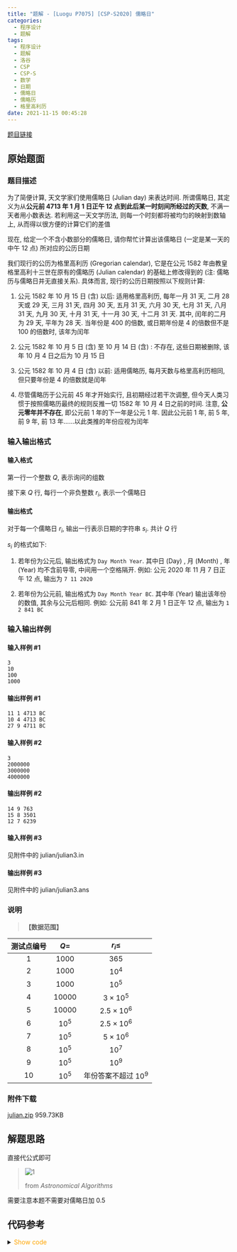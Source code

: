 ```yaml
---
title: "题解 - [Luogu P7075] [CSP-S2020] 儒略日"
categories:
  - 程序设计
  - 题解
tags:
  - 程序设计
  - 题解
  - 洛谷
  - CSP
  - CSP-S
  - 数学
  - 日期
  - 儒略日
  - 儒略历
  - 格里高利历
date: 2021-11-15 00:45:28
---
```


[题目链接](https://www.luogu.com.cn/problem/P7075)

<!-- more -->

## 原始题面

### 题目描述

为了简便计算, 天文学家们使用儒略日 (Julian day) 来表达时间. 所谓儒略日, 其定义为从**公元前 4713 年 1 月 1 日正午 12 点到此后某一时刻间所经过的天数**, 不满一天者用小数表达. 若利用这一天文学历法, 则每一个时刻都将被均匀的映射到数轴上, 从而得以很方便的计算它们的差值

现在, 给定一个不含小数部分的儒略日, 请你帮忙计算出该儒略日 (一定是某一天的中午 12 点) 所对应的公历日期

我们现行的公历为格里高利历 (Gregorian calendar), 它是在公元 1582 年由教皇格里高利十三世在原有的儒略历 (Julian calendar) 的基础上修改得到的 (注: 儒略历与儒略日并无直接关系). 具体而言, 现行的公历日期按照以下规则计算:

1. 公元 1582 年 10 月 15 日 (含) 以后: 适用格里高利历, 每年一月 $31$ 天, 二月 $28$ 天或 $29$ 天, 三月 $31$ 天, 四月 $30$ 天, 五月 $31$ 天, 六月 $30$ 天, 七月 $31$ 天, 八月 $31$ 天, 九月 $30$ 天, 十月 $31$ 天, 十一月 $30$ 天, 十二月 $31$ 天. 其中, 闰年的二月为 $29$ 天, 平年为 $28$ 天. 当年份是 $400$ 的倍数, 或日期年份是 $4$ 的倍数但不是 $100$ 的倍数时, 该年为闰年

2. 公元 1582 年 10 月 5 日 (含) 至 10 月 14 日 (含) : 不存在, 这些日期被删除, 该年 10 月 4 日之后为 10 月 15 日

3. 公元 1582 年 10 月 4 日 (含) 以前: 适用儒略历, 每月天数与格里高利历相同, 但只要年份是 $4$ 的倍数就是闰年

4. 尽管儒略历于公元前 45 年才开始实行, 且初期经过若干次调整, 但今天人类习惯于按照儒略历最终的规则反推一切 1582 年 10 月 4 日之前的时间. 注意, **公元零年并不存在**, 即公元前 1 年的下一年是公元 1 年. 因此公元前 1 年, 前 5 年, 前 9 年, 前 13 年......以此类推的年份应视为闰年

### 输入输出格式

#### 输入格式

第一行一个整数 $Q$, 表示询问的组数

接下来 $Q$ 行, 每行一个非负整数 $r_i$, 表示一个儒略日

#### 输出格式

对于每一个儒略日 $r_i$, 输出一行表示日期的字符串 $s_i$. 共计 $Q$ 行

$s_i$ 的格式如下:

1. 若年份为公元后, 输出格式为 `Day Month Year`. 其中日 (Day) , 月 (Month) , 年 (Year) 均不含前导零, 中间用一个空格隔开. 例如: 公元 2020 年 11 月 7 日正午 12 点, 输出为 `7 11 2020`

2. 若年份为公元前, 输出格式为 `Day Month Year BC`. 其中年 (Year) 输出该年份的数值, 其余与公元后相同. 例如: 公元前 841 年 2 月 1 日正午 12 点, 输出为 `1 2 841 BC`

### 输入输出样例

#### 输入样例 #1

```input1
3
10
100
1000
```

#### 输出样例 #1

```output1
11 1 4713 BC
10 4 4713 BC
27 9 4711 BC
```

#### 输入样例 #2

```input2
3
2000000
3000000
4000000
```

#### 输出样例 #2

```output2
14 9 763
15 8 3501
12 7 6239
```

#### 输入样例 #3

见附件中的 julian/julian3.in

#### 输出样例 #3

见附件中的 julian/julian3.ans

### 说明

> **【数据范围】**

| 测试点编号 |  $Q =$  |       $r_i \le$       |
| :--------: | :-----: | :-------------------: |
|    $1$     | $1000$  |         $365$         |
|    $2$     | $1000$  |        $10^4$         |
|    $3$     | $1000$  |        $10^5$         |
|    $4$     | $10000$ |    $3\times 10^5$     |
|    $5$     | $10000$ |   $2.5\times 10^6$    |
|    $6$     | $10^5$  |   $2.5\times 10^6$    |
|    $7$     | $10^5$  |    $5\times 10^6$     |
|    $8$     | $10^5$  |        $10^7$         |
|    $9$     | $10^5$  |        $10^9$         |
|    $10$    | $10^5$  | 年份答案不超过 $10^9$ |

### 附件下载

[julian.zip](julian.zip) 959.73KB

## 解题思路

直接代公式即可

> ![1](1.jpg)
>
> from _Astronomical Algorithms_

需要注意本题不需要对儒略日加 0.5

## 代码参考

<details>
<summary><font color='orange'>Show code</font></summary>

{% icodeweb cpa_cpp title:Luogu_P7075 Luogu/P7075/1.cpp %}

</details>
